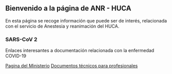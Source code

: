 ## Bienvenido a la página de ANR - HUCA

En esta página se recoge información que puede ser de interés, relacionada con el servicio de Anestesia y reanimación del HUCA.

### SARS-CoV 2

Enlaces interesantes a documentación relacionada con la enfermedad COVID-19 

[Pagina del Ministerio](https://www.mscbs.gob.es/profesionales/saludPublica/ccayes/alertasActual/nCov-China/home.htm)
        [Documentos técnicos para profesionales](https://www.mscbs.gob.es/profesionales/saludPublica/ccayes/alertasActual/nCov-China/documentos.htm)

